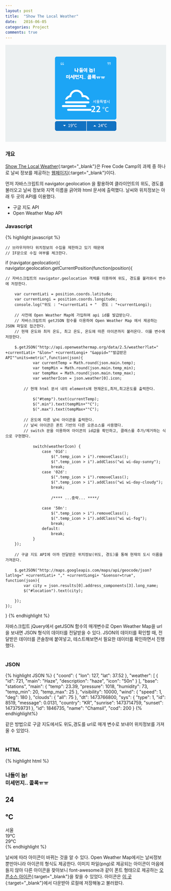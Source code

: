 ```yaml
---
layout: post
title:  "Show The Local Weather"
date:   2016-06-05
categories: Project
comments: true
---
```


<img src="/img/160605_01.png" class="fit image">

### 개요

[Show The Local Weather](http://cnaa97.github.io/local_weather){:target="_blank"}은 Free Code Camp의 과제 중 하나로 날씨 정보를 제공하는 [웹페이지](http://cnaa97.github.io/local_weather){:target="_blank"}이다.

먼저 자바스크립트의 navigator.geolocation 을 활용하여 클라이언트의 위도, 경도를 불러오고 날씨 정보와 지역 이름을 긁어와 html 문서에 출력했다. 날씨와 위치정보는 아래 두 곳의 API를 이용했다.

 - 구글 지도 API
 - Open Weather Map API

### Javascript

{% highlight javascript %}

    // 브라우저마다 위치정보의 수집을 제한하고 있기 때문에
    // IF문으로 수집 여부를 체크한다.

if (navigator.geolocation){
    navigator.geolocation.getCurrentPosition(function(position){

    // 자바스크립트의 navigator.geolocation 객체를 이용하여 위도, 경도를 불러와서 변수에 저장한다.

        var currentLati = position.coords.latitude;
        var currentLongi = position.coords.longitude;
        console.log("위도 : "+currentLati + "  경도 : "+currentLongi);

        // 사전에 Open Weather Map에 가입하여 api id를 발급받는다.
        // 자바스크립트의 getJSON 함수를 이용하여 Open Weather Map 에서 제공하는 JSON 파일로 접근한다.
        // 현재 온도와 최저 온도, 최고 온도, 온도에 따른 아이콘까지 불러온다. 이를 변수에 저장한다.

        $.getJSON("http://api.openweathermap.org/data/2.5/weather?lat=" +currentLati+ "&lon=" +currentLongi+ "&appid=""발급받은 API""units=metric",function(json){
                var currentTemp = Math.round(json.main.temp);
                var tempMin = Math.round(json.main.temp_min);
                var tempMax = Math.round(json.main.temp_max);
                var weatherIcon = json.weather[0].icon;

            // 현재 html 문서 내의 elements에 현재온도,최저,최고온도를 출력한다.

                $("#temp").text(currentTemp);
                $(".min").text(tempMin+"°C");
                $(".max").text(tempMax+"°C");

            // 온도에 따른 날씨 아이콘을 출력한다.
            // 날씨 아이콘은 폰트 기반의 다른 오픈소스를 사용했다.
            // switch 문을 이용하여 아이콘의 id값을 확인하고, 클래스를 추가/제거하는 식으로 구현했다.

                switch(weatherIcon) {
                    case '01d':
                        $(".temp_icon > i").removeClass();
                        $(".temp_icon > i").addClass("wi wi-day-sunny");
                        break;
                    case '02d':
                        $(".temp_icon > i").removeClass();
                        $(".temp_icon > i").addClass("wi wi-day-cloudy");
                        break;

                        /**** ...중략... ****/

                    case '50n':
                        $(".temp_icon > i").removeClass();
                        $(".temp_icon > i").addClass("wi wi-fog");
                        break;
                    default:
                        break;
                }
        });

        // 구글 지도 API에 아까 전달받은 위치정보(위도, 경도)를 통해 현재의 도시 이름을 가져온다.

        $.getJSON("http://maps.googleapis.com/maps/api/geocode/json?latlng=" +currentLati+ "," +currentLongi+ "&sensor=true", function(json){
            var city = json.results[0].address_components[3].long_name;
            $("#location").text(city);

        });
    });
}
{% endhighlight %}

자바스크립트 jQuery에서 getJSON 함수의 매개변수로 Open Weather Map을 url을 보내면 JSON 형식의 데이터를 전달받을 수 있다.
JSON의 데이터를 확인할 때, 전달받은 데이터를 콘솔창에 붙여넣고, 테스트해보면서 필요한 데이터를 확인하면서 진행했다.
<br><br>

### JSON

{% highlight JSON %}
{
  "coord": {
    "lon": 127,
    "lat": 37.52
  },
  "weather": [
    {
      "id": 721,
      "main": "Haze",
      "description": "haze",
      "icon": "50n"
    }
  ],
  "base": "stations",
  "main": {
    "temp": 23.39,
    "pressure": 1018,
    "humidity": 73,
    "temp_min": 20,
    "temp_max": 25
  },
  "visibility": 10000,
  "wind": {
    "speed": 1,
    "deg": 180
  },
  "clouds": {
    "all": 75
  },
  "dt": 1473766800,
  "sys": {
    "type": 1,
    "id": 8519,
    "message": 0.0131,
    "country": "KR",
    "sunrise": 1473714759,
    "sunset": 1473759731
  },
  "id": 1846735,
  "name": "Chamsil",
  "cod": 200
}
{% endhighlight%}

같은 방법으로 구글 지도에서도 위도,경도를 url로 매개 변수로 보내어 위치정보를 가져올 수 있었다.
<br><br>

### HTML

{% highlight html %}
<!DOCTYPE html>
<html>
<head>
    <meta charset="UTF-8">
    <title>How's the Weather Today?</title>
    <script src="js/jquery-1.12.4.min.js"></script>
    <link href="css/font-awesome.min.css" rel="stylesheet">
    <link rel="stylesheet" href="weather-icons/css/weather-icons.min.css">
<body>
    <div class="container940">
        <div class="w_box">
            <div class="quote">
                <i class="fa fa-quote-left" aria-hidden="true"></i>
                <i class="fa fa-quote-right" aria-hidden="true"></i>
            </div>
            <h3 class="title">나들이 놉! <br> 미세먼지.. 콜록ㅠㅠ</h3>
            <div class="w_center">
                <div class="temp_icon"><i class=""></i></div>
                <h2 id="temp">24</h2>
                <h2 class="temp_mark">°C</h2>
                <span id="location">서울</span>
            </div>
        </div>
        <div class="w_box2">
            <div class="w_min">
                <i class="fa fa-caret-down"></i>
                <span class="min">19°C</span>
            </div>
            <div class="w_max">
                <i class="fa fa-caret-up"></i>
                <span class="max">29°C</span>
            </div>
        </div>
    </div>
</body>
</html>
{% endhighlight %}

날씨에 따라 아이콘이 바뀌는 것을 알 수 있다.
Open Weather Map에서는 날씨정보 뿐만아니라 아이콘의 형식도 제공한다. 이미지 파일(png)로 제공되는 아이콘이 마음에 들지 않아 다른 아이콘을 찾아보니 font-awesome과 같이 폰트 형태으로 제공하는 [오픈소스 아이콘](https://erikflowers.github.io/weather-icons/){:target="_blank"}을 찾을 수 있었다.
아이콘은 [이 곳](https://erikflowers.github.io/weather-icons/){:target="_blank"}에서 다운받아 로컬에 저장해놓고 불러왔다.
